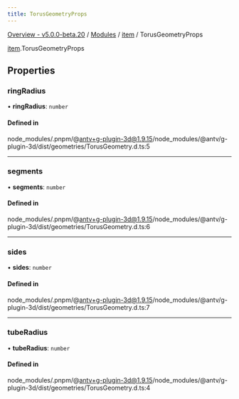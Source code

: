 ```yaml
---
title: TorusGeometryProps
---
```


[Overview - v5.0.0-beta.20](../../README.en.md) / [Modules](../../modules.en.md) / [item](../../modules/item.en.md) / TorusGeometryProps

[item](../../modules/item.en.md).TorusGeometryProps

## Properties

### ringRadius

• **ringRadius**: `number`

#### Defined in

node_modules/.pnpm/@antv+g-plugin-3d@1.9.15/node_modules/@antv/g-plugin-3d/dist/geometries/TorusGeometry.d.ts:5

---

### segments

• **segments**: `number`

#### Defined in

node_modules/.pnpm/@antv+g-plugin-3d@1.9.15/node_modules/@antv/g-plugin-3d/dist/geometries/TorusGeometry.d.ts:6

---

### sides

• **sides**: `number`

#### Defined in

node_modules/.pnpm/@antv+g-plugin-3d@1.9.15/node_modules/@antv/g-plugin-3d/dist/geometries/TorusGeometry.d.ts:7

---

### tubeRadius

• **tubeRadius**: `number`

#### Defined in

node_modules/.pnpm/@antv+g-plugin-3d@1.9.15/node_modules/@antv/g-plugin-3d/dist/geometries/TorusGeometry.d.ts:4
